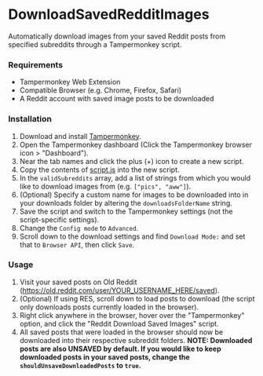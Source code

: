 # DownloadSavedRedditImages
Automatically download images from your saved Reddit posts from specified subreddits through a Tampermonkey script.

### Requirements
- Tampermonkey Web Extension
- Compatible Browser (e.g. Chrome, Firefox, Safari)
- A Reddit account with saved image posts to be downloaded

### Installation

1. Download and install [Tampermonkey](https://chrome.google.com/webstore/detail/tampermonkey/dhdgffkkebhmkfjojejmpbldmpobfkfo?hl=en).
2. Open the Tampermonkey dashboard (Click the Tampermonkey browser icon > "Dashboard").
3. Near the tab names and click the plus (+) icon to create a new script.
4. Copy the contents of [script.js](https://github.com/andrewtong0/DownloadSavedRedditImages/blob/main/script.js) into the new script.
5. In the `validSubreddits` array, add a list of strings from which you would like to download images from (e.g. `["pics", "aww"]`).
6. (Optional) Specify a custom name for images to be downloaded into in your downloads folder by altering the `downloadsFolderName` string.
7. Save the script and switch to the Tampermonkey settings (not the script-specific settings).
8. Change the `Config mode` to `Advanced`.
9. Scroll down to the download settings and find `Download Mode:` and set that to `Browser API`, then click `Save`.

### Usage

1. Visit your saved posts on Old Reddit (https://old.reddit.com/user/YOUR_USERNAME_HERE/saved).
2. (Optional) If using RES, scroll down to load posts to download (the script only downloads posts currently loaded in the browser).
3. Right click anywhere in the browser, hover over the "Tampermonkey" option, and click the "Reddit Download Saved Images" script.
4. All saved posts that were loaded in the browser should now be downloaded into their respective subreddit folders.
**NOTE: Downloaded posts are also UNSAVED by default. If you would like to keep downloaded posts in your saved posts, change the `shouldUnsaveDownloadedPosts` to `true`.**
